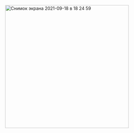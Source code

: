 <img width="398" alt="Снимок экрана 2021-09-18 в 18 24 59" src="https://user-images.githubusercontent.com/49156359/152058138-ad595b79-8d5f-438a-bceb-d4d317f82688.png">
